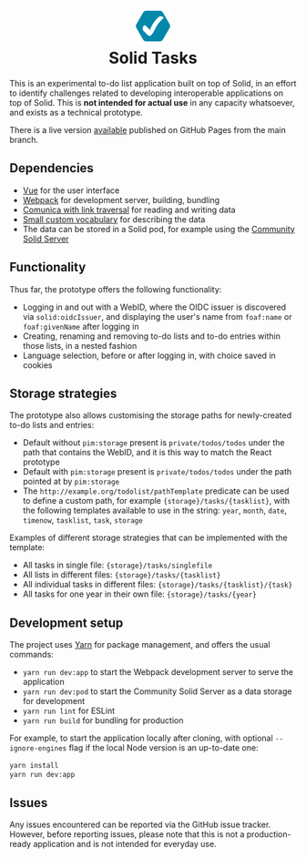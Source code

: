 <h1 align="center">
    <img src="./public/icon.svg" alt="icon"><br>
    Solid Tasks
</h1>

This is an experimental to-do list application built on top of Solid, in an effort to identify challenges related to developing interoperable applications on top of Solid. This is **not intended for actual use** in any capacity whatsoever, and exists as a technical prototype.

There is a live version [available](https://solidlabresearch.github.io/solid-todo-app-vue/) published on GitHub Pages from the main branch.

## Dependencies

* [Vue](https://vuejs.org/) for the user interface
* [Webpack](https://webpack.js.org/) for development server, building, bundling
* [Comunica with link traversal](https://github.com/comunica/comunica-feature-link-traversal) for reading and writing data
* [Small custom vocabulary](https://github.com/SolidLabResearch/solid-todo-app-react/tree/main/ontology) for describing the data
* The data can be stored in a Solid pod, for example using the [Community Solid Server](https://github.com/CommunitySolidServer/CommunitySolidServer)

## Functionality

Thus far, the prototype offers the following functionality:

* Logging in and out with a WebID, where the OIDC issuer is discovered via `solid:oidcIssuer`, and displaying the user's name from `foaf:name` or `foaf:givenName` after logging in
* Creating, renaming and removing to-do lists and to-do entries within those lists, in a nested fashion
* Language selection, before or after logging in, with choice saved in cookies


## Storage strategies

The prototype also allows customising the storage paths for newly-created to-do lists and entries:

* Default without `pim:storage` present is `private/todos/todos` under the path that contains the WebID, and it is this way to match the React prototype
* Default with `pim:storage` present is `private/todos/todos` under the path pointed at by `pim:storage`
* The `http://example.org/todolist/pathTemplate` predicate can be used to define a custom path, for example `{storage}/tasks/{tasklist}`, with the following templates available to use in the string: `year`, `month`, `date`, `timenow`, `tasklist`, `task`, `storage`

Examples of different storage strategies that can be implemented with the template:

* All tasks in single file: `{storage}/tasks/singlefile`
* All lists in different files: `{storage}/tasks/{tasklist}`
* All individual tasks in different files: `{storage}/tasks/{tasklist}/{task}`
* All tasks for one year in their own file: `{storage}/tasks/{year}`

## Development setup

The project uses [Yarn](https://yarnpkg.com/) for package management, and offers the usual commands:

* `yarn run dev:app` to start the Webpack development server to serve the application
* `yarn run dev:pod` to start the Community Solid Server as a data storage for development
* `yarn run lint` for ESLint
* `yarn run build` for bundling for production

For example, to start the application locally after cloning, with optional `--ignore-engines` flag if the local Node version is an up-to-date one:

```
yarn install
yarn run dev:app
```

## Issues

Any issues encountered can be reported via the GitHub issue tracker. However, before reporting issues, please note that this is not a production-ready application and is not intended for everyday use.
